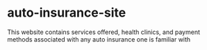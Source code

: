 # auto-insurance-site
This website contains services offered, health clinics, and payment methods associated with any auto insurance one is familiar with 

